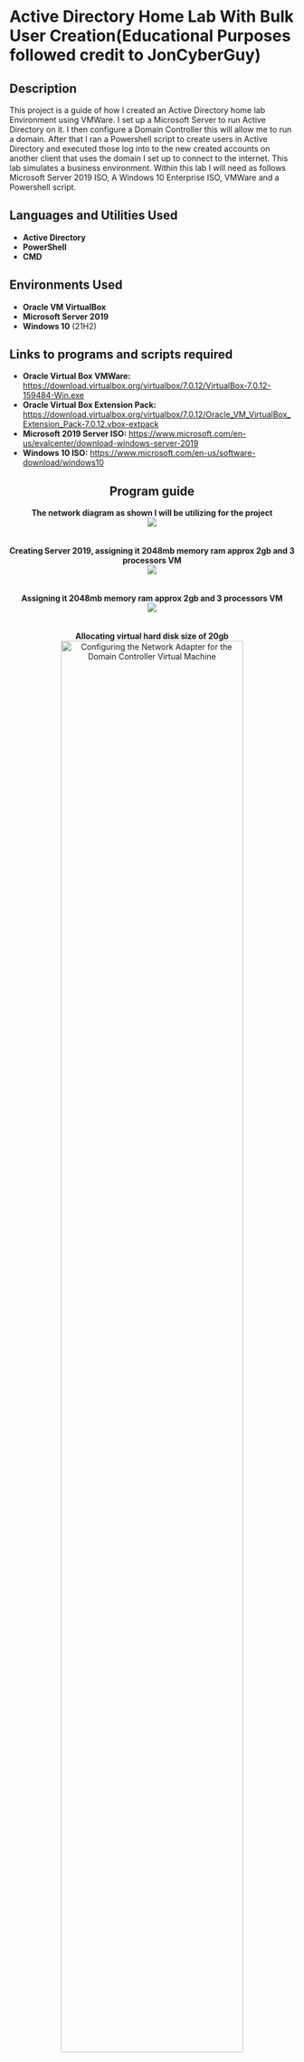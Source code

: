 <h1>Active Directory Home Lab With Bulk User Creation(Educational Purposes followed credit to JonCyberGuy)</h1>

<h2>Description</h2>
This project is a guide of how I created an Active Directory home lab Environment using VMWare. I set up a Microsoft Server to run Active Directory on it. I then configure a Domain Controller this will allow me to run a domain. After that I ran a Powershell script to create users in Active Directory and executed those log into to the new created accounts on another client that uses the domain I set up to connect to the internet. This lab simulates a business environment. Within this lab I will need as follows  Microsoft Server 2019 ISO, A Windows 10 Enterprise ISO, VMWare and a Powershell script.
<br />

<h2>Languages and Utilities Used</h2>

- <b>Active Directory</b> 
- <b>PowerShell</b>
- <b>CMD</b>

<h2>Environments Used </h2>

- <b>Oracle VM VirtualBox</b>
- <b>Microsoft Server 2019</b>
- <b>Windows 10</b> (21H2)

<h2>Links to programs and scripts required</h2>

- <b>Oracle Virtual Box VMWare:</b> https://download.virtualbox.org/virtualbox/7.0.12/VirtualBox-7.0.12-159484-Win.exe
- <b>Oracle Virtual Box Extension Pack:</b> https://download.virtualbox.org/virtualbox/7.0.12/Oracle_VM_VirtualBox_Extension_Pack-7.0.12.vbox-extpack
- <b>Microsoft 2019 Server ISO:</b> https://www.microsoft.com/en-us/evalcenter/download-windows-server-2019
- <b>Windows 10 ISO:</b> https://www.microsoft.com/en-us/software-download/windows10

<h2 align="center">Program guide</h2>

<p align="center">
<b>The network diagram as shown I will be utilizing for the project</b> <br/>
<img src="https://i.imgur.com/ceuZrI3.jpg"/>
<br />
<br />
<br />
<b>Creating Server 2019, assigning it 2048mb memory ram approx 2gb and 3 processors VM</b> <br/>
<img src="https://i.imgur.com/nqjMOCy.jpg"/>
<br />
<br />
<br/>
<b>Assigning it 2048mb memory ram approx 2gb and 3 processors VM</b> <br/>
<img src="https://i.imgur.com/3rNQbeE.jpg"/>
<br />
<br />
<br/>
<b>Allocating virtual hard disk size of 20gb</b> <br/>
 <img src="https://i.imgur.com/37XGBtj.jpg" height="80%" width="80%" alt="Configuring the Network Adapter for the Domain Controller Virtual Machine"/>
<br />
<br />
<br />
<b>Succesfully Installed Windows 10 on Server 2019 ISO on Windows 10</b> <br/>
<img src="https://i.imgur.com/KU3zbLY.jpg" height="80%" width="80%" alt="Configuring the Network"/>
<br />
<br />
<br />
<b>After downloading Windows Server 2019 on the Virtual Machine the first thing I have to do as follows is too configure the two network Adapters I have. One is dedicated to the internet which is running NAT and one is the dedicated internal VM network</b> <br/>
<img src="https://i.imgur.com/ZbMWVag.jpg" height="80%" width="80%" alt="Configuring the Network"/>
<br />
<br />
<br />
<b>Now I have to figure out which NIC is Internet and which NIC is internal. Ethernet 1 renamed to _INTERNET1_ It is internet NIC because its a COMCAST DNS Server IPv4 address</b> <br/>
<img src="https://i.imgur.com/v3nA5qW.jpg" height="80%" width="80%" alt="Configuring the Network"/>
<br />
<br />
<br />
<b>Ethernet 2 Nic is Internal Nic because of the Autoconfiguration IPv4 has been sent to the DHCP and unable to find IPv4 address and returned by the server as automatically assigned and Ethernet 2 has been renamed to X_Internal_X1</b> <br/>
<img src="https://i.imgur.com/5reINZo.jpg" height="80%" width="80%" alt="Configuring the Network"/>
<br />
<br />
<br />
<b/> As both of the ethernet adapters names have changed and visible as depicted Ethernet 1 named as _INTERNET1_ and Ethernet 2 named as X_Internal_X1</b> <br/>
<img src="https://i.imgur.com/9T3ZnJl.jpg" height="80%" width="80%" alt="Configuring the Network"/>  
<br />
<br />
<br />
<b> I resolve the Internal network adapter and assign it the IP address based on the diagram above (172.16.0.1) I do not have to give it a default gateway because the Domain Controller as such is the gateway. As for the DNS server I assign it an IP based on the diagram insinuated, a loop back address which will ping itself as required for installing Active Directory. </b> <br/>
<img src="https://i.imgur.com/FZ1VhvZ.jpg"/>
<br />
<br />
<br />
<b>Since I know which network adapter is Internet NIC and Internal NIC Internal and External. I rename the pc from Domain Controller to DController as shown I have also restarted it as required and went back into settings and checked. This prompts a restart which is required</b> <br/>
<img src="https://i.imgur.com/zGWGDNS.jpg" height="80%" width="80%" alt="Renaming the PC"/>
<br />
<br />
<br />
<b>After rebooting in I download Active Directory with its additional required features.</b> <br/>

</p> 
https://github.com/MohammedKamrajHasanOnik/ActiveDirectoryLab/assets/152878913/8623891a-753f-4bea-8382-be9387843ae5

<br />
<br />
<p align="center">
<b>I installed Active Directory Domain Services, but have not let the computer account be as the domain. Now I have to actually create the domain, (video is a bit lengthy skipped video however reboot needed)</b> <br/>
</p>

https://github.com/MohammedKamrajHasanOnik/ActiveDirectoryLab/assets/152878913/de7bcc0a-6816-4b25-9ca3-066591356c31

<br />
<br />
<p align="center">
<b> The server has been upgraded to a domain, it forces a restart, I log in and I see MYDOMAIN in front of my administrator</b> <br/>
</p>
<img src="https://i.imgur.com/BNoPFbh.jpg" height="80%" width="80%" alt="Renaming the PC"/>
<br />
<br />
<p align="center">
<b>Now the opposite of using the built in Admin account, I will create a dedicated  Admin account a-monik as illustrated in the video as well as assign with active directory user and computers organizational unit and create the account, passwords and add the admin privillage in group setting assigning Domain Admin, I also have logged into windows 10 with the new a-monik account </b> <br/>
</p>

https://github.com/MohammedKamrajHasanOnik/ActiveDirectoryLab/assets/152878913/ad7d5ce9-5db4-419e-b480-c58d979874a1

<br />
<br />
<p align="center">
<b>I created a remote access server/ network address translation, the purpose of this is to allow when we make our windows 10 client to allow this client to be in this private virtual network in an analogy, but still have the benefits to access the internet through the domain controller, routing and remote access application settings, through RAS/NAS!</b> <br/>
</p>

https://github.com/MohammedKamrajHasanOnik/ActiveDirectoryLab/assets/152878913/92d1d0b7-4283-4763-9dc2-a77562b30657

<br />
<br />
<p align="center">
<b> Setting up the dhcp server in our domain controller, which will allow our windows 10 clients get an ip address to let them browse the internet just like an anology of a school account, DHCP DNS is set up now</b> <br/>
</p>

https://github.com/MohammedKamrajHasanOnik/ActiveDirectoryLab/assets/152878913/b88997b0-3d8d-49b7-8c48-a8c728c3e404

<br />
<br />
<p align="center">

 <br />
 <br />
 <br />
  <b> Making a configuration to not get spam messages and let us browse the internet through the domain controller by turning of IE Enhanced Security Configuration feature </b> <br/>
</p>

https://github.com/MohammedKamrajHasanOnik/ActiveDirectoryLab/assets/152878913/c199bda1-07e8-48dc-868d-8a28abf385f8
  <br />
  <br />
 <br />
 <b>Creating powershell script for all our 1000 more or less users in active directory, sample users</b> <br/>
</p>
https://github.com/MohammedKamrajHasanOnik/ActiveDirectoryLab/assets/152878913/cb95f1ec-affb-4521-9719-2f6b1fda925b

<br />
<br />
<p align="center">

<!--
 ```diff
- text in red
+ text in green
! text in orange
# text in gray
@@ text in purple (and bold)@@
```
--!>
